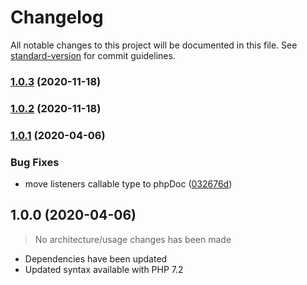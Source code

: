 # Changelog

All notable changes to this project will be documented in this file. See [standard-version](https://github.com/conventional-changelog/standard-version) for commit guidelines.

### [1.0.3](https://github.com/dansmaculotte/paypal-ipn-listener/compare/v1.0.2...v1.0.3) (2020-11-18)

### [1.0.2](https://github.com/dansmaculotte/paypal-ipn-listener/compare/v1.0.1...v1.0.2) (2020-11-18)

### [1.0.1](https://github.com/dansmaculotte/paypal-ipn-listener/compare/v1.0.0...v1.0.1) (2020-04-06)


### Bug Fixes

* move listeners callable type to phpDoc ([032676d](https://github.com/dansmaculotte/paypal-ipn-listener/commit/032676d7caef0417b4fd9693ba5daa8e6013610c))

## 1.0.0 (2020-04-06)

> No architecture/usage changes has been made

- Dependencies have been updated
- Updated syntax available with PHP 7.2
